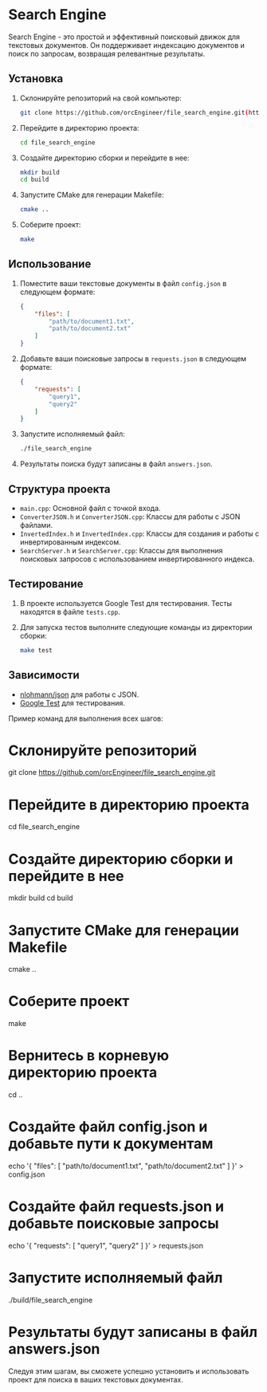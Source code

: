 # Search Engine

Search Engine - это простой и эффективный поисковый движок для текстовых документов. Он поддерживает индексацию документов и поиск по запросам, возвращая релевантные результаты.

## Установка

1. Склонируйте репозиторий на свой компьютер:
    ```bash
    git clone https://github.com/orcEngineer/file_search_engine.git(https://github.com/orcEngineer/Search-Engine)
    ```

2. Перейдите в директорию проекта:
    ```bash
    cd file_search_engine
    ```

3. Создайте директорию сборки и перейдите в нее:
    ```bash
    mkdir build
    cd build
    ```

4. Запустите CMake для генерации Makefile:
    ```bash
    cmake ..
    ```

5. Соберите проект:
    ```bash
    make
    ```

## Использование

1. Поместите ваши текстовые документы в файл `config.json` в следующем формате:
    ```json
    {
        "files": [
            "path/to/document1.txt",
            "path/to/document2.txt"
        ]
    }
    ```

2. Добавьте ваши поисковые запросы в `requests.json` в следующем формате:
    ```json
    {
        "requests": [
            "query1",
            "query2"
        ]
    }
    ```

3. Запустите исполняемый файл:
    ```bash
    ./file_search_engine
    ```

4. Результаты поиска будут записаны в файл `answers.json`.

## Структура проекта

- `main.cpp`: Основной файл с точкой входа.
- `ConverterJSON.h` и `ConverterJSON.cpp`: Классы для работы с JSON файлами.
- `InvertedIndex.h` и `InvertedIndex.cpp`: Классы для создания и работы с инвертированным индексом.
- `SearchServer.h` и `SearchServer.cpp`: Классы для выполнения поисковых запросов с использованием инвертированного индекса.

## Тестирование

1. В проекте используется Google Test для тестирования. Тесты находятся в файле `tests.cpp`.

2. Для запуска тестов выполните следующие команды из директории сборки:
    ```bash
    make test
    ```

## Зависимости

- [nlohmann/json](https://github.com/nlohmann/json) для работы с JSON.
- [Google Test](https://github.com/google/googletest) для тестирования.



Пример команд для выполнения всех шагов:

# Склонируйте репозиторий
git clone https://github.com/orcEngineer/file_search_engine.git

# Перейдите в директорию проекта
cd file_search_engine

# Создайте директорию сборки и перейдите в нее
mkdir build
cd build

# Запустите CMake для генерации Makefile
cmake ..

# Соберите проект
make

# Вернитесь в корневую директорию проекта
cd ..

# Создайте файл config.json и добавьте пути к документам
echo '{
    "files": [
        "path/to/document1.txt",
        "path/to/document2.txt"
    ]
}' > config.json

# Создайте файл requests.json и добавьте поисковые запросы
echo '{
    "requests": [
        "query1",
        "query2"
    ]
}' > requests.json

# Запустите исполняемый файл
./build/file_search_engine

# Результаты будут записаны в файл answers.json
Следуя этим шагам, вы сможете успешно установить и использовать проект для поиска в ваших текстовых документах.
